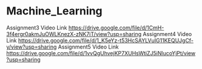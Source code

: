# Machine_Learning
Assignment3 Video Link https://drive.google.com/file/d/1CmH-3f4ergr0akmJuOWLKnezX-zNK7iT/view?usp=sharing
Assignment4 Video Link https://drive.google.com/file/d/1_K5eYz-t53HcSAYLVuIG11KEQUJgCf-y/view?usp=sharing
Assignment5 Video Link https://drive.google.com/file/d/1vvQgUhvejKP7XUHsWtiZJ5iNlucoYjPt/view?usp=sharing
